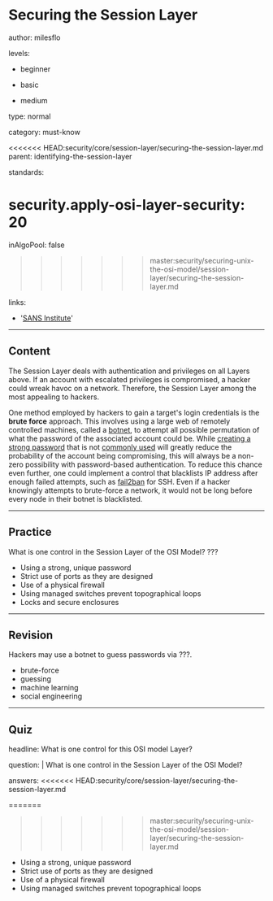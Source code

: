 # Securing the Session Layer
author: milesflo

levels:

  - beginner

  - basic

  - medium

type: normal

category: must-know

<<<<<<< HEAD:security/core/session-layer/securing-the-session-layer.md
parent: identifying-the-session-layer

standards:

  security.apply-osi-layer-security: 20
=======
inAlgoPool: false
>>>>>>> master:security/securing-unix-the-osi-model/session-layer/securing-the-session-layer.md

links:

  - '[SANS Institute](https://www.sans.org/reading-room/whitepapers/protocols/applying-osi-layer-network-model-information-security-1309)'

---
## Content

The Session Layer deals with authentication and privileges on all Layers above. If an account with escalated privileges is compromised, a hacker could wreak havoc on a network. Therefore, the Session Layer among the most appealing to hackers.

One method employed by hackers to gain a target's login credentials is the **brute force** approach. This involves using a large web of remotely controlled machines, called a [botnet](https://www.sans.org/reading-room/whitepapers/malicious/bots-botnet-overview-1299), to attempt all possible permutation of what the password of the associated account could be. While [creating a strong password](https://www.howtogeek.com/195430/how-to-create-a-strong-password-and-remember-it/) that is not [commonly used](http://www.passwordrandom.com/most-popular-passwords) will greatly reduce the probability of the account being compromising, this will always be a non-zero possibility with password-based authentication. To reduce this chance even further, one could implement a control that blacklists IP address after enough failed attempts, such as [fail2ban](https://www.digitalocean.com/community/tutorials/how-to-protect-ssh-with-fail2ban-on-ubuntu-14-04) for SSH. Even if a hacker knowingly attempts to brute-force a network, it would not be long before every node in their botnet is blacklisted.

---
## Practice

What is one control in the Session Layer of the OSI Model?
???

* Using a strong, unique password
* Strict use of ports as they are designed
* Use of a physical firewall
* Using managed switches prevent topographical loops
* Locks and secure enclosures

---
## Revision

Hackers may use a botnet to guess passwords via ???.

* brute-force
* guessing
* machine learning
* social engineering

---
## Quiz

headline: What is one control for this OSI model Layer?

question: |
  What is one control in the Session Layer of the OSI Model?

answers:
<<<<<<< HEAD:security/core/session-layer/securing-the-session-layer.md

=======
>>>>>>> master:security/securing-unix-the-osi-model/session-layer/securing-the-session-layer.md
  - Using a strong, unique password
  - Strict use of ports as they are designed
  - Use of a physical firewall
  - Using managed switches prevent topographical loops
